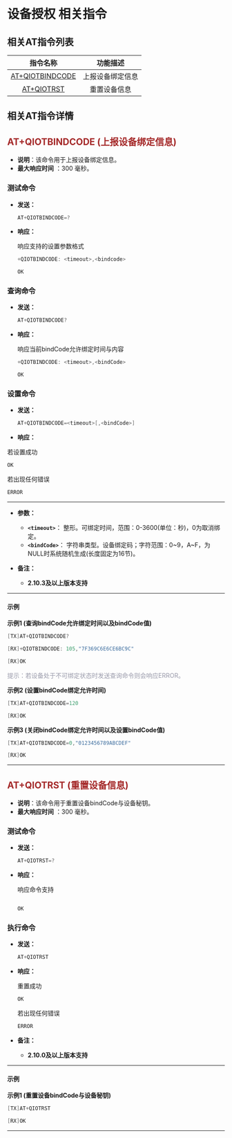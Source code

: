# 设备授权 相关指令
## **相关AT指令列表**

|              指令名称               |     功能描述     |
| :---------------------------------: | :--------------: |
| [AT+QIOTBINDCODE](#AT+QIOTBINDCODE) | 上报设备绑定信息 |
|      [AT+QIOTRST](#AT+QIOTRST)      |   重置设备信息   |

## **相关AT指令详情**

<span id="AT+QIOTBINDCODE">  </span>

## <span style="color:#A52A2A">__AT+QIOTBINDCODE (上报设备绑定信息)__</span>

* __说明__：该命令用于上报设备绑定信息。
* __最大响应时间__ ：300 毫秒。


### **测试命令**

* __发送：__

    ```c
    AT+QIOTBINDCODE=?
    ```    
* __响应：__

    响应支持的设置参数格式

    ```c
    +QIOTBINDCODE: <timeout>,<bindcode>
    
    OK
    ```

### **查询命令**

* __发送：__

    ```c
    AT+QIOTBINDCODE?
    ```    
* __响应：__

    响应当前bindCode允许绑定时间与内容

    ```c
    +QIOTBINDCODE: <timeout>,<bindCode>
    
    OK
    ```

### **设置命令**

* __发送：__

  ```c
  AT+QIOTBINDCODE=<timeout>[,<bindCode>]
  ```    
*    __响应：__

  若设置成功

   ```c
   OK
   ```
   
  若出现任何错误

  ```c
  ERROR
  ```    

---

* __参数：__
    * __`<timeout>`__： 整形。可绑定时间，范围：0-3600(单位：秒)，0为取消绑定。
    * __`<bindCode>`__： 字符串类型。设备绑定码；字符范围：0~9，A~F，为NULL时系统随机生成(长度固定为16节)。

* __备注：__
    * __2.10.3及以上版本支持__

---

#### **示例**
__示例1 (查询bindCode允许绑定时间以及bindCode值)__  
```c
[TX]AT+QIOTBINDCODE?

[RX]+QIOTBINDCODE: 105,"7F369C6E6CE6BC9C"

[RX]OK
```
<span style="color:#999AAA">提示：若设备处于不可绑定状态时发送查询命令则会响应ERROR。</span>

__示例2 (设置bindCode绑定允许时间)__  

```c
[TX]AT+QIOTBINDCODE=120

[RX]OK
```

__示例3 (关闭bindCode绑定允许时间以及设置bindCode值)__  

```c
[TX]AT+QIOTBINDCODE=0,"0123456789ABCDEF"

[RX]OK

```

***

<span id="AT+QIOTRST">  </span>

## <span style="color:#A52A2A">__AT+QIOTRST (重置设备信息)__</span>

* __说明__：该命令用于重置设备bindCode与设备秘钥。
* __最大响应时间__ ：300 毫秒。


### 测试命令

* __发送：__

    ```c
    AT+QIOTRST=?
    ```    
* __响应：__

    响应命令支持

    ```c

    OK
    ```
### **执行命令**

* __发送：__

    ```c
    AT+QIOTRST
    ```    
* __响应：__

    重置成功
    ```c
    OK
    ```
        
    若出现任何错误
    ```c
    ERROR
    ```

* __备注：__
    * __2.10.0及以上版本支持__

---

#### **示例**
__示例1 (重置设备bindCode与设备秘钥)__  
```c
[TX]AT+QIOTRST

[RX]OK

```
***